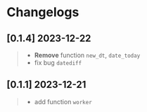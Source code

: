 # Changelogs


## [0.1.4]  2023-12-22
> - **Remove** function `new_dt`, `date_today`
> - fix bug `datediff`
> 

## [0.1.1]  2023-12-21

> - add function `worker`
> 